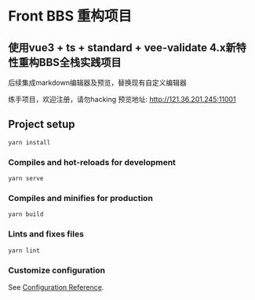 # Front BBS 重构项目
## 使用vue3 + ts + standard + vee-validate 4.x新特性重构BBS全栈实践项目


后续集成markdown编辑器及预览，替换现有自定义编辑器

练手项目，欢迎注册，请勿hacking
预览地址: http://121.36.201.245:11001
## Project setup
```
yarn install
```

### Compiles and hot-reloads for development
```
yarn serve
```

### Compiles and minifies for production
```
yarn build
```

### Lints and fixes files
```
yarn lint
```

### Customize configuration
See [Configuration Reference](https://cli.vuejs.org/config/).
